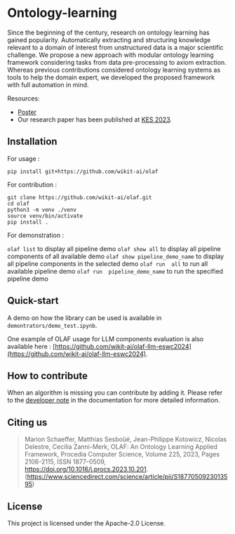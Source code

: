 # Ontology-learning

Since the beginning of the century, research on ontology learning has gained popularity. Automatically extracting and structuring knowledge relevant to a domain of interest from unstructured data is a major scientific challenge. We propose a new approach with modular ontology learning framework considering tasks from data pre-processing to axiom extraction. Whereas previous contributions considered ontology learning systems as tools to help the domain expert, we developed the proposed framework with full automation in mind.

Resources:

- [Poster](./docs/Poster_OLAF_2023.pdf)
- Our research paper has been published at [KES 2023](http://kes2023.kesinternational.org/).

## Installation

For usage :

```
pip install git+https://github.com/wikit-ai/olaf

```

For contribution :

```
git clone https://github.com/wikit-ai/olaf.git
cd olaf
python3 -m venv ./venv
source venv/bin/activate
pip install .
```

For demonstration : 

`olaf list` to display all pipeline demo
`olaf show all` to display all pipeline components of all available demo
`olaf show pipeline_demo_name` to display all pipeline components in the selected demo
`olaf run  all` to run all available pipeline demo
`olaf run  pipeline_demo_name` to run the specified pipeline demo

## Quick-start

A demo on how the library can be used is available in `demontrators/demo_test.ipynb`.

One example of OLAF usage for LLM components evaluation is also available here : [https://github.com/wikit-ai/olaf-llm-eswc2024](https://github.com/wikit-ai/olaf-llm-eswc2024).

## How to contribute

When an algorithm is missing you can contribute by adding it. Please refer to the [developer note](./docs/dev_notes.md) in the documentation for more detailed information.

## Citing us

> Marion Schaeffer, Matthias Sesboüé, Jean-Philippe Kotowicz, Nicolas Delestre, Cecilia Zanni-Merk,
> OLAF: An Ontology Learning Applied Framework,
> Procedia Computer Science,
> Volume 225,
> 2023,
> Pages 2106-2115,
> ISSN 1877-0509,
> https://doi.org/10.1016/j.procs.2023.10.201.
> (https://www.sciencedirect.com/science/article/pii/S1877050923013595)

## License

This project is licensed under the Apache-2.0 License.
